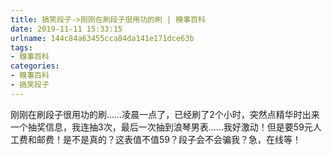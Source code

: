 ```yaml
---
title: 搞笑段子->刚刚在刷段子很用功的刷 | 糗事百科
date: 2019-11-11 15:33:15
urlname: 144c84a63455cca84da141e171dce63b
tags: 
- 糗事百科
categories:
- 糗事百科
- 搞笑段子
---
```

刚刚在刷段子很用功的刷……凌晨一点了，已经刷了2个小时，突然点精华时出来一个抽奖信息，我连抽3次，最后一次抽到浪琴男表……我好激动！但是要59元人工费和邮费！是不是真的？这表值不值59？段子会不会骗我？急，在线等！


